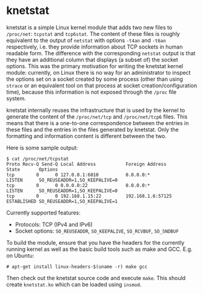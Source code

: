knetstat
========

knetstat is a simple Linux kernel module that adds two new files to `/proc/net`: `tcpstat` and `tcp6stat`. The content of these files is roughly equivalent to the output of `netstat` with options `-t4an` and `-t6an` respectively, i.e. they provide information about TCP sockets in human readable form. The difference with the corresponding `netstat` output is that they have an additional column that displays (a subset of) the socket options. This was the primary motivation for writing the knetstat kernel module: currently, on Linux there is no way for an administrator to inspect the options set on a socket created by some process (other than using `strace` or an equivalent tool on that process at socket creation/configuration time), because this information is not exposed through the `/proc` file system.

knetstat internally reuses the infrastructure that is used by the kernel to generate the content of the `/proc/net/tcp` and `/proc/net/tcp6` files. This means that there is a one-to-one correspondence between the entries in these files and the entries in the files generated by knetstat. Only the formatting and information content is different between the two.

Here is some sample output:

    $ cat /proc/net/tcpstat 
    Proto Recv-Q Send-Q Local Address           Foreign Address         State       Options
    tcp        0      0 127.0.0.1:6010          0.0.0.0:*               LISTEN      SO_REUSEADDR=1,SO_KEEPALIVE=0
    tcp        0      0 0.0.0.0:22              0.0.0.0:*               LISTEN      SO_REUSEADDR=1,SO_KEEPALIVE=0
    tcp        0      0 192.168.1.15:22         192.168.1.6:57125       ESTABLISHED SO_REUSEADDR=1,SO_KEEPALIVE=1

Currently supported features:

* Protocols: TCP (IPv4 and IPv6)
* Socket options: `SO_REUSEADDR`, `SO_KEEPALIVE`, `SO_RCVBUF`, `SO_SNDBUF`

To build the module, ensure that you have the headers for the currently running kernel as well as the basic build tools such as make and GCC. E.g. on Ubuntu:

    # apt-get install linux-headers-$(uname -r) make gcc

Then check out the knetstat source code and execute `make`. This should create `knetstat.ko` which can be loaded using `insmod`.
